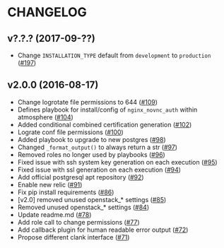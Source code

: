 # CHANGELOG

## v?.?.? (2017-09-??)

- Change `INSTALLATION_TYPE` default from `development` to `production`
  ([#197](https://github.com/CyVerse/clank/pull/197))

## v2.0.0 (2016-08-17)
- Change logrotate file permissions to 644
  ([#109](https://github.com/CyVerse/clank/pull/109))
- Defines playbook for install/config of `nginx_novnc_auth` within atmosphere
  ([#104](https://github.com/CyVerse/clank/pull/104))
- Added conditional combined certification generation
  ([#102](https://github.com/CyVerse/clank/pull/102))
- Lograte conf file permissions
  ([#100](https://github.com/CyVerse/clank/pull/100))
- Added playbook to upgrade to new postgres
  ([#98](https://github.com/CyVerse/clank/pull/98))
- Changed `_format_output()` to always return a str
  ([#97](https://github.com/CyVerse/clank/pull/97))
- Removed roles no longer used by playbooks
  ([#96](https://github.com/CyVerse/clank/pull/96))
- Fixed issue with ssh system key generation on each execution
  ([#95](https://github.com/CyVerse/clank/pull/95))
- Fixed issue with ssl generation on each execution
  ([#94](https://github.com/CyVerse/clank/pull/94))
- Add official postgresql apt repository
  ([#92](https://github.com/CyVerse/clank/pull/92))
- Enable new relic
  ([#91](https://github.com/CyVerse/clank/pull/91))
- Fix pip install requirements
  ([#86](https://github.com/CyVerse/clank/pull/86))
- [v2.0] removed unused openstack_* settings
  ([#85](https://github.com/CyVerse/clank/pull/85))
- Removed unused openstack_* settings
  ([#84](https://github.com/CyVerse/clank/pull/84))
- Update readme.md
  ([#78](https://github.com/CyVerse/clank/pull/78))
- Add role call to change permissions
  ([#77](https://github.com/CyVerse/clank/pull/77))
- Add callback plugin for human readable error output
  ([#72](https://github.com/CyVerse/clank/pull/72))
- Propose different clank interface
  ([#71](https://github.com/CyVerse/clank/pull/71))
